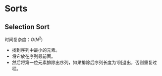 # Sorts

## Selection Sort

时间复杂度：$O(N^2)$

* 找到序列中最小的元素。
* 将它放在序列最前面。
* 然后将第一位元素排除出序列，如果排除后序列长度为1则退出，否则重复过程。